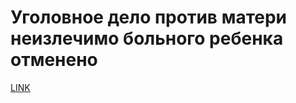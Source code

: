 # Уголовное дело против матери неизлечимо больного ребенка отменено



[LINK](https://varlamov.ru/2996559.html)